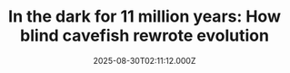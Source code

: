 ---
title: "In the dark for 11 million years: How blind cavefish rewrote evolution"
date: 2025-08-30T02:11:12.000Z
category: Health
externalLink: "https://www.sciencedaily.com/releases/2025/08/250828002412.htm"
image: ""
excerpt: "Yale scientists discovered that cavefish species independently evolved blindness and depigmentation as they adapted to dark cave environments, with some lineages dating back over 11 million years. This new genetic method not only reveals ancient cave ages but may also shed light on human eye diseases.…"
---